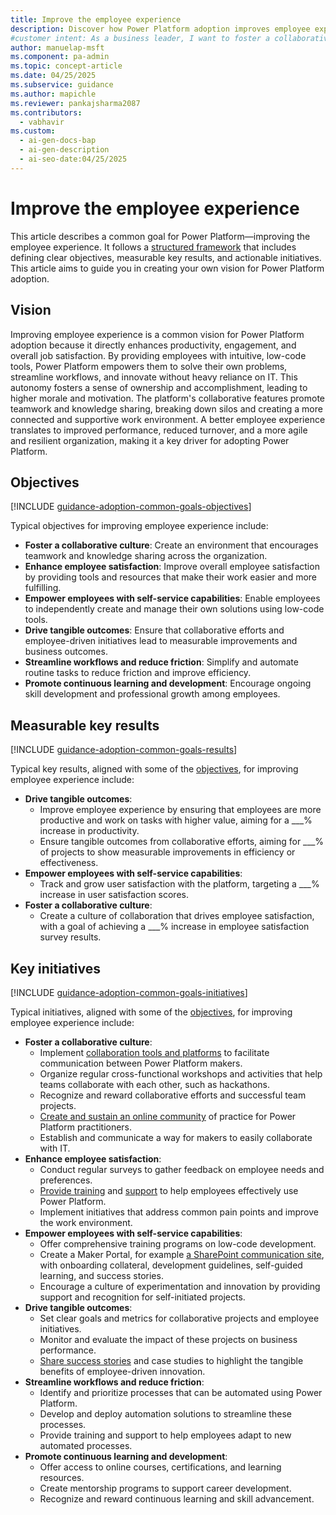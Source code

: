 ```yaml
---
title: Improve the employee experience
description: Discover how Power Platform adoption improves employee experience by empowering teams with self-service tools and promoting a collaborative culture.
#customer intent: As a business leader, I want to foster a collaborative culture so that employees can share knowledge and work effectively as a team.
author: manuelap-msft
ms.component: pa-admin
ms.topic: concept-article
ms.date: 04/25/2025
ms.subservice: guidance
ms.author: mapichle
ms.reviewer: pankajsharma2087
ms.contributors:
  - vabhavir
ms.custom:
  - ai-gen-docs-bap
  - ai-gen-description
  - ai-seo-date:04/25/2025
---
```


# Improve the employee experience

This article describes a common goal for Power Platform—improving the employee experience. It follows a [structured framework](../vision.md) that includes defining clear objectives, measurable key results, and actionable initiatives. This article aims to guide you in creating your own vision for Power Platform adoption.

## Vision

Improving employee experience is a common vision for Power Platform adoption because it directly enhances productivity, engagement, and overall job satisfaction. By providing employees with intuitive, low-code tools, Power Platform empowers them to solve their own problems, streamline workflows, and innovate without heavy reliance on IT. This autonomy fosters a sense of ownership and accomplishment, leading to higher morale and motivation. The platform's collaborative features promote teamwork and knowledge sharing, breaking down silos and creating a more connected and supportive work environment. A better employee experience translates to improved performance, reduced turnover, and a more agile and resilient organization, making it a key driver for adopting Power Platform.

## Objectives

[!INCLUDE [guidance-adoption-common-goals-objectives](../../../includes/guidance-adoption-common-goals-objectives.md)]

Typical objectives for improving employee experience include:

- **Foster a collaborative culture**: Create an environment that encourages teamwork and knowledge sharing across the organization.
- **Enhance employee satisfaction**: Improve overall employee satisfaction by providing tools and resources that make their work easier and more fulfilling.
- **Empower employees with self-service capabilities**: Enable employees to independently create and manage their own solutions using low-code tools.
- **Drive tangible outcomes**: Ensure that collaborative efforts and employee-driven initiatives lead to measurable improvements and business outcomes.
- **Streamline workflows and reduce friction**: Simplify and automate routine tasks to reduce friction and improve efficiency.
- **Promote continuous learning and development**: Encourage ongoing skill development and professional growth among employees.

## Measurable key results

[!INCLUDE [guidance-adoption-common-goals-results](../../../includes/guidance-adoption-common-goals-results.md)]

Typical key results, aligned with some of the [objectives](#objectives), for improving employee experience include:

- **Drive tangible outcomes**: 
    - Improve employee experience by ensuring that employees are more productive and work on tasks with higher value, aiming for a ___% increase in productivity. 
    - Ensure tangible outcomes from collaborative efforts, aiming for ___% of projects to show measurable improvements in efficiency or effectiveness. 
- **Empower employees with self-service capabilities**: 
    - Track and grow user satisfaction with the platform, targeting a ___% increase in user satisfaction scores. 
- **Foster a collaborative culture**: 
    - Create a culture of collaboration that drives employee satisfaction, with a goal of achieving a ___% increase in employee satisfaction survey results. 

## Key initiatives

[!INCLUDE [guidance-adoption-common-goals-initiatives](../../../includes/guidance-adoption-common-goals-initiatives.md)]

Typical initiatives, aligned with some of the [objectives](#objectives), for improving employee experience include:

- **Foster a collaborative culture**: 
    - Implement [collaboration tools and platforms](../wiki-community.md) to facilitate communication between Power Platform makers. 
    - Organize regular cross-functional workshops and activities that help teams collaborate with each other, such as hackathons.
    - Recognize and reward collaborative efforts and successful team projects.
    - [Create and sustain an online community](../community-goals.md) of practice for Power Platform practitioners.
    - Establish and communicate a way for makers to easily collaborate with IT.
- **Enhance employee satisfaction**: 
    - Conduct regular surveys to gather feedback on employee needs and preferences.
    - [Provide training](../training-strategy.md) and [support](../support-strategy.md) to help employees effectively use Power Platform.
    - Implement initiatives that address common pain points and improve the work environment.
- **Empower employees with self-service capabilities**: 
    - Offer comprehensive training programs on low-code development.
    - Create a Maker Portal, for example [a SharePoint communication site](../wiki-community.md#sharepoint-communication-site), with onboarding collateral, development guidelines, self-guided learning, and success stories.
    - Encourage a culture of experimentation and innovation by providing support and recognition for self-initiated projects.
- **Drive tangible outcomes**: 
    - Set clear goals and metrics for collaborative projects and employee initiatives.
    - Monitor and evaluate the impact of these projects on business performance.
    - [Share success stories](../show-and-tell.md) and case studies to highlight the tangible benefits of employee-driven innovation.
- **Streamline workflows and reduce friction**: 
    - Identify and prioritize processes that can be automated using Power Platform.
    - Develop and deploy automation solutions to streamline these processes.
    - Provide training and support to help employees adapt to new automated processes.
- **Promote continuous learning and development**:
    - Offer access to online courses, certifications, and learning resources.
    - Create mentorship programs to support career development.
    - Recognize and reward continuous learning and skill advancement.
